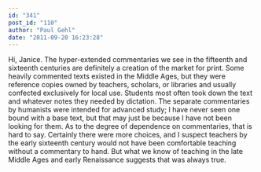 ```yaml
---
id: "341"
post_id: "110"
author: "Paul Gehl"
date: "2011-09-20 16:23:28"
---
```

Hi, Janice. The hyper-extended commentaries we see in the fifteenth and sixteenth centuries are definitely a creation of the market for print. Some heavily commented texts existed in the Middle Ages, but they were reference copies owned by teachers, scholars, or libraries and usually confected exclusively for local use. Students most often took down the text and whatever notes they needed by dictation. The separate commentaries by humanists were intended for advanced study; I have never seen one bound with a base text, but that may just be because I have not been looking for them. As to the degree of dependence on commentaries, that is hard to say. Certainly there were more choices, and I suspect teachers by the early sixteenth century would not have been comfortable teaching without a commentary to hand. But what we know of teaching in the late Middle Ages and early Renaissance suggests that was always true.
